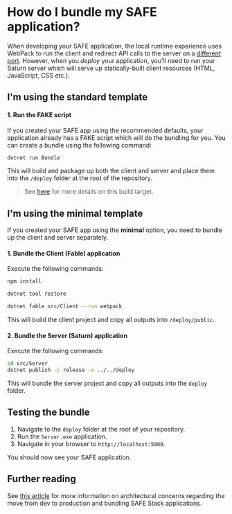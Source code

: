 # How do I bundle my SAFE application?

When developing your SAFE application, the local runtime experience uses WebPack to run the client and redirect API calls to the server on a [different port](../../../faq-build). However, when you *deploy* your application, you'll need to run your Saturn server which will serve up statically-built client resources (HTML, JavaScript, CSS etc.).

## I'm using the standard template

#### 1. Run the FAKE script
If you created your SAFE app using the recommended defaults, your application already has a FAKE script which will do the bundling for you. You can create a bundle using the following command:

```cmd
dotnet run Bundle
```

This will build and package up both the client and server and place them into the `/deploy` folder at the root of the repository.

> See [here](../../../template-safe-commands) for more details on this build target.

## I'm using the minimal template
If you created your SAFE app using the **minimal** option, you need to bundle up the client and server separately.

#### 1. Bundle the Client (Fable) application
Execute the following commands:


```bash
npm install

dotnet tool restore 

dotnet fable src/Client --run webpack
```

This will build the client project and copy all outputs into `/deploy/public`.

#### 2. Bundle the Server (Saturn) application
Execute the following commands:

```bash
cd src/Server
dotnet publish -c release -o ../../deploy
```

This will bundle the server project and copy all outputs into the `deploy` folder.

## Testing the bundle
1. Navigate to the `deploy` folder at the root of your repository.
2. Run the `Server.exe` application.
3. Navigate in your browser to `http://localhost:5000`.

You should now see your SAFE application.

## Further reading
See [this article](/docs/faq-build) for more information on architectural concerns regarding the move from dev to production and bundling SAFE Stack applications.
